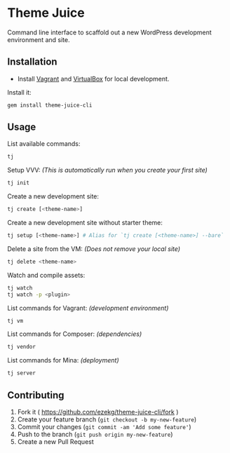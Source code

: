 # Theme Juice
Command line interface to scaffold out a new WordPress development environment and site.

## Installation

* Install [Vagrant](https://www.vagrantup.com/) and [VirtualBox](https://www.virtualbox.org/) for local development.

Install it:
```bash
gem install theme-juice-cli
```

## Usage

List available commands:
```bash
tj
```

Setup VVV: _(This is automatically run when you create your first site)_
```bash
tj init
```

Create a new development site:
```bash
tj create [<theme-name>]
```

Create a new development site without starter theme:
```bash
tj setup [<theme-name>] # Alias for `tj create [<theme-name>] --bare`
```

Delete a site from the VM: _(Does not remove your local site)_
```bash
tj delete <theme-name>
```

Watch and compile assets:
```bash
tj watch
tj watch -p <plugin>
```

List commands for Vagrant: _(development environment)_
```bash
tj vm
```

List commands for Composer: _(dependencies)_
```bash
tj vendor
```

List commands for Mina: _(deployment)_
```bash
tj server
```

## Contributing

1. Fork it ( https://github.com/ezekg/theme-juice-cli/fork )
2. Create your feature branch (`git checkout -b my-new-feature`)
3. Commit your changes (`git commit -am 'Add some feature'`)
4. Push to the branch (`git push origin my-new-feature`)
5. Create a new Pull Request
